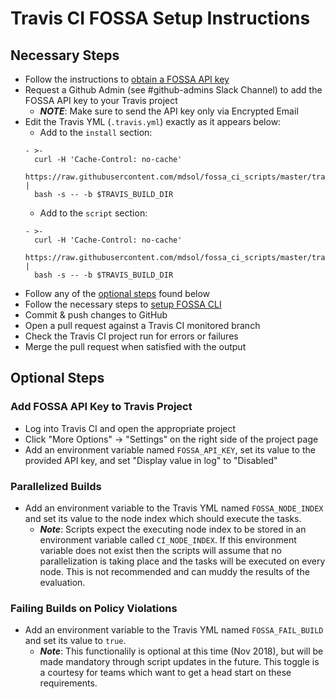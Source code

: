 # Travis CI FOSSA Setup Instructions

## Necessary Steps

- Follow the instructions to [obtain a FOSSA API key](/OBTAINING_API_KEY.md)
- Request a Github Admin (see #github-admins Slack Channel) to add the FOSSA API key to your Travis project
  - __*NOTE*__: Make sure to send the API key only via Encrypted Email
- Edit the Travis YML (`.travis.yml`) exactly as it appears below:
  - Add to the `install` section:
  ```
  - >-
    curl -H 'Cache-Control: no-cache'
    https://raw.githubusercontent.com/mdsol/fossa_ci_scripts/master/travis_ci/fossa_install.sh |
    bash -s -- -b $TRAVIS_BUILD_DIR
  ```
  - Add to the `script` section:
  ```
  - >-
    curl -H 'Cache-Control: no-cache'
    https://raw.githubusercontent.com/mdsol/fossa_ci_scripts/master/travis_ci/fossa_run.sh |
    bash -s -- -b $TRAVIS_BUILD_DIR
  ```
- Follow any of the [optional steps](#optional-steps) found below
- Follow the necessary steps to [setup FOSSA CLI](/FOSSA_CLI_SETUP.md)
- Commit & push changes to GitHub
- Open a pull request against a Travis CI monitored branch
- Check the Travis CI project run for errors or failures
- Merge the pull request when satisfied with the output

## Optional Steps

### Add FOSSA API Key to Travis Project
- Log into Travis CI and open the appropriate project
- Click "More Options" → "Settings" on the right side of the project page
- Add an environment variable named `FOSSA_API_KEY`, set its value to the provided API key, and set "Display value in log" to "Disabled"

### Parallelized Builds
- Add an environment variable to the Travis YML named `FOSSA_NODE_INDEX` and set its value to the node index which should execute the tasks.
  - __*Note*__: Scripts expect the executing node index to be stored in an environment variable called `CI_NODE_INDEX`. If this environment variable does not exist then the scripts will assume that no parallelization is taking place and the tasks will be executed on every node. This is not recommended and can muddy the results of the evaluation.

### Failing Builds on Policy Violations
- Add an environment variable to the Travis YML named `FOSSA_FAIL_BUILD` and set its value to `true`.
  - __*Note*__: This functionalily is optional at this time (Nov 2018), but will be made mandatory through script updates in the future. This toggle is a courtesy for teams which want to get a head start on these requirements.

